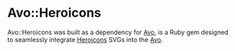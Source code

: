 # Avo::Heroicons

Avo::Heroicons was built as a dependency for [Avo](https://avohq.io/), is a Ruby gem designed to seamlessly integrate [Heroicons](https://heroicons.com/) SVGs into the [Avo](https://avohq.io/).

